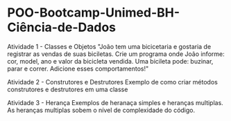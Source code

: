 # POO-Bootcamp-Unimed-BH-Ciência-de-Dados

Atividade 1 - Classes e Objetos
"João tem uma bicicetaria e gostaria de registrar as vendas de suas biciletas. Crie um programa onde João informe: cor, model, ano e valor da bicicleta vendida. Uma bicileta pode: buzinar, parar e correr. Adicione esses comportamentos!"

Atividade 2 - Construtores e Destrutores
Exemplo de como criar métodos construtores e destrutores em uma classe

Atividade 3 - Herança
Exemplos de heranaça simples e heranças multiplas.<br>
As heranças multiplas sobem o nível de complexidade do código.